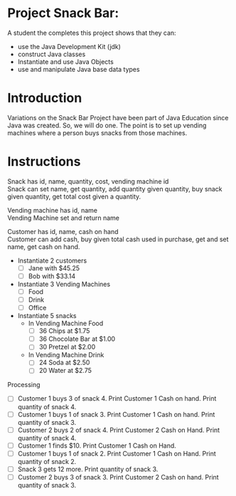 # Project Snack Bar:

A student the completes this project shows that they can:

* use the Java Development Kit (jdk)
* construct Java classes
* Instantiate and use Java Objects
* use and manipulate Java base data types

# Introduction

Variations on the Snack Bar Project have been part of Java Education 
since Java was created. So, we will do one. The point is to set up 
vending machines where a person buys snacks from those machines.

# Instructions

Snack has id, name, quantity, cost, vending machine id\
Snack can set name, get quantity, add quantity given quantity, buy snack given quantity, get total cost given a quantity.

Vending machine has id, name\
Vending Machine set and return name

Customer has id, name, cash on hand\
Customer can add cash, buy given total cash used in purchase, get and set name, get cash on hand.  

* Instantiate 2 customers
    - [ ] Jane with $45.25
    - [ ] Bob with $33.14
* Instantiate 3 Vending Machines
    - [ ] Food
    - [ ] Drink
    - [ ] Office
* Instantiate 5 snacks
    * In Vending Machine Food
        - [ ] 36 Chips at $1.75
        - [ ] 36 Chocolate Bar at $1.00
        - [ ] 30 Pretzel at $2.00
    * In Vending Machine Drink
        - [ ] 24 Soda at $2.50
        - [ ] 20 Water at $2.75
	
Processing

- [ ] Customer 1 buys 3 of snack 4. Print Customer 1 Cash on hand. Print quantity of snack 4.
- [ ] Customer 1 buys 1 of snack 3. Print Customer 1 Cash on hand. Print quantity of snack 3.
- [ ] Customer 2 buys 2 of snack 4. Print Customer 2 Cash on Hand. Print quantity of snack 4.
- [ ] Customer 1 finds $10. Print Customer 1 Cash on Hand.
- [ ] Customer 1 buys 1 of snack 2. Print Customer 1 Cash on Hand. Print quantity of snack 2.
- [ ] Snack 3 gets 12 more. Print quantity of snack 3.
- [ ] Customer 2 buys 3 of snack 3. Print Customer 2 Cash on hand. Print quantity of snack 3.
